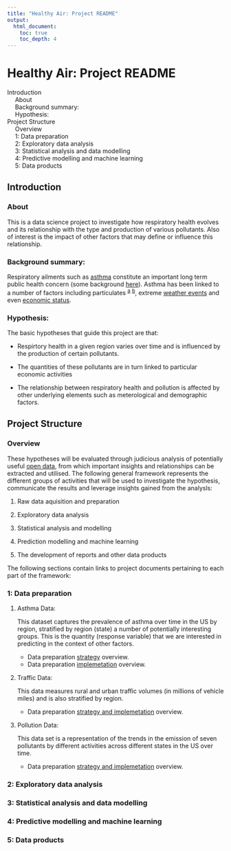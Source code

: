 ```yaml
---
title: "Healthy Air: Project README"
output:
  html_document:
    toc: true
    toc_depth: 4
---
```


<!-- Markdown rendering doesn't produce a nice TOC: harvested it from the HTML version -->
<div class="fluid-row" id="header">
<h1 class="title toc-ignore">Healthy Air: Project README</h1>
</div>

<div id="TOC">
<ul>
<li><a href="#introduction">Introduction</a><ul>
<li><a href="#about">About</a></li>
<li><a href="#background-summary">Background summary:</a></li>
<li><a href="#hypothesis">Hypothesis:</a></li>
</ul></li>
<li><a href="#project-structure">Project Structure</a><ul>
<li><a href="#overview">Overview</a></li>
<li><a href="#data-preparation">1: Data preparation</a></li>
<li><a href="#exploratory-data-analysis">2: Exploratory data analysis</a></li>
<li><a href="#statistical-analysis-and-data-modelling">3: Statistical analysis and data modelling</a></li>
<li><a href="#predictive-modelling-and-machine-learning">4: Predictive modelling and machine learning</a></li>
<li><a href="#data-products">5: Data products</a></li>
</ul></li>
</ul>
</div>

## Introduction

### About

This is a data science project to investigate how respiratory health evolves and its relationship with the type and production of various pollutants. Also of interest is the impact of other factors that may define or influence this relationship.

### Background summary:

Respiratory ailments such as [asthma](https://en.wikipedia.org/wiki/Asthma) constitute an important long term public health concern (some background [here](https://en.wikipedia.org/wiki/Asthma)). Asthma has been linked to a number of factors including particulates <sup>[a](http://europepmc.org/abstract/med/7492903)</sup> <sup>[b](http://www.tandfonline.com/doi/abs/10.1080/00039896.1993.9938391)</sup>, extreme [weather events](http://www.abc.net.au/news/2016-11-22/two-die-in-thunderstorm-asthma-emergency-in-melbourne/8044558 ) and even [economic status](http://www.tandfonline.com/doi/abs/10.1080/00039896.1967.10664708).

### Hypothesis: 

The basic hypotheses that guide this project are that:

* Respirtory health in a given region varies over time and is influenced by the production of certain pollutants.

* The quantities of these pollutants are in turn linked to particular economic activities

* The relationship between respiratory health and pollution is affected by other underlying elements such as meterological and demographic factors.

## Project Structure

### Overview

These hypotheses will be evaluated through judicious analysis of potentially useful [open data](https://en.wikipedia.org/wiki/Open_data), from which important insights and relationships can be extracted and utilised. The following general framework represents the different groups of activities that will be used to investigate the hypothesis, communicate the results and leverage insights gained from the analysls:

<!-- as section nav -->

1. Raw data aquisition and preparation

2. Exploratory data analysis

3. Statistical analysis and modelling

4. Prediction modelling and machine learning

5. The development of reports and other data products

The following sections contain links to project documents pertaining to each part of the framework:

### 1: Data preparation

1. Asthma Data:

    This dataset captures the prevalence of asthma over time in the US by region, stratified by region (state) a number of potentially interesting groups. This is the quantity (response variable) that we are interested in predicting in the context of other factors.

    * Data preparation [strategy](https://github.com/drbulu/healthyAir_DSc_proj/blob/master/01_Data_Prep/asthma_data_source_prep_01.Rmd) overview.
    * Data preparation [implemetation](https://github.com/drbulu/healthyAir_DSc_proj/blob/master/01_Data_Prep/asthma_data_source_prep_02.Rmd) overview.

2. Traffic Data:

    This data measures rural and urban traffic volumes (in millions of vehicle miles) and is also stratified by region.

    * Data preparation [strategy and implemetation](https://github.com/drbulu/healthyAir_DSc_proj/blob/master/01_Data_Prep/traffic_data_source_prep_01.Rmd) overview.

3. Pollution Data:

    This data set is a representation of the trends in the emission of seven pollutants by different activities across different states in the US over time.

    * Data preparation [strategy and implemetation](https://github.com/drbulu/healthyAir_DSc_proj/blob/master/01_Data_Prep/pollution_data_source_prep_01.Rmd) overview.

### 2: Exploratory data analysis


### 3: Statistical analysis and data modelling



### 4: Predictive modelling and machine learning



### 5: Data products



